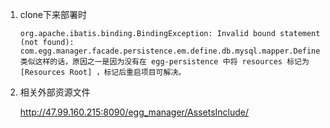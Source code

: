 1. clone下来部署时

   ```
   org.apache.ibatis.binding.BindingException: Invalid bound statement (not found): com.egg.manager.facade.persistence.em.define.db.mysql.mapper.DefinePermissionMapper.findAllPermissionByUserAcccountId
   类似这样的话，原因之一是因为没有在 egg-persistence 中将 resources 标记为  [Resources Root] ，标记后重启项目可解决。
   ```
   
2. 相关外部资源文件

   http://47.99.160.215:8090/egg_manager/AssetsInclude/